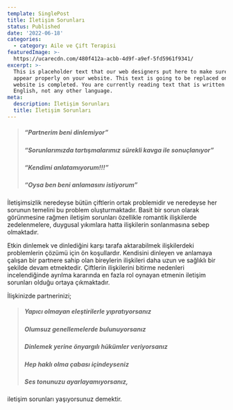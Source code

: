 ```yaml
---
template: SinglePost
title: İletişim Sorunları
status: Published
date: '2022-06-18'
categories:
  - category: Aile ve Çift Terapisi
featuredImage: >-
  https://ucarecdn.com/480f412a-acbb-4d9f-a9ef-5fd5961f9341/
excerpt: >-
  This is placeholder text that our web designers put here to make sure words
  appear properly on your website. This text is going to be replaced once the
  website is completed. You are currently reading text that is written in
  English, not any other language.
meta:
  description: İletişim Sorunları
  title: İletişim Sorunları
---
```


> ##### “Partnerim beni dinlemiyor”
> ##### “Sorunlarımızda tartışmalarımız sürekli kavga ile sonuçlanıyor”
> ##### “Kendimi anlatamıyorum!!!”
> ##### “Oysa ben beni anlamasını istiyorum”

İletişimsizlik neredeyse bütün çiftlerin ortak problemidir ve neredeyse her sorunun temelini bu problem oluşturmaktadır. Basit bir sorun olarak görünmesine rağmen iletişim sorunları özellikle romantik ilişkilerde zedelenmelere, duygusal yıkımlara hatta ilişkilerin sonlanmasına sebep olmaktadır.

Etkin dinlemek ve dinlediğini karşı tarafa aktarabilmek ilişkilerdeki problemlerin çözümü için ön koşullardır. Kendisini dinleyen ve anlamaya çalışan bir partnere sahip olan bireylerin ilişkileri daha uzun ve sağlıklı bir şekilde devam etmektedir. Çiftlerin ilişkilerini bitirme nedenleri incelendiğinde ayrılma kararında en fazla rol oynayan etmenin iletişim sorunları olduğu ortaya çıkmaktadır.

İlişkinizde partnerinizi;
> ##### Yapıcı olmayan eleştirilerle yıpratıyorsanız
> ##### Olumsuz genellemelerde bulunuyorsanız
> ##### Dinlemek yerine önyargılı hükümler veriyorsanız
> ##### Hep haklı olma çabası içindeyseniz
> ##### Ses tonunuzu ayarlayamıyorsanız, 

iletişim sorunları yaşıyorsunuz demektir.

